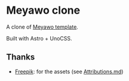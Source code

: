 # Meyawo clone

A clone of [Meyawo template](https://themewagon.github.io/meyawo/).

Built with Astro + UnoCSS.

## Thanks

- [Freepik](https://www.freepik.com): for the assets (see [Attributions.md](./Attributions.md))
